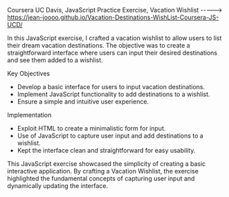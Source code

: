 Coursera UC Davis, JavaScript Practice Exercise, Vacation Wishlist -----> https://jean-joooo.github.io/Vacation-Destinations-WishList-Coursera-JS-UCD/ 

In this JavaScript exercise, I crafted a vacation wishlist to allow users to list their dream vacation destinations. The objective was to create a straightforward interface where users can input their desired destinations and see them added to a wishlist.

Key Objectives
- Develop a basic interface for users to input vacation destinations.
- Implement JavaScript functionality to add destinations to a wishlist.
- Ensure a simple and intuitive user experience.

Implementation
- Exploit HTML to create a minimalistic form for input.
- Use of JavaScript to capture user input and add destinations to a wishlist.
- Kept the interface clean and straightforward for easy usability.

This JavaScript exercise showcased the simplicity of creating a basic interactive application. By crafting a Vacation Wishlist, the exercise highlighted the fundamental concepts of capturing user input and dynamically updating the interface.
